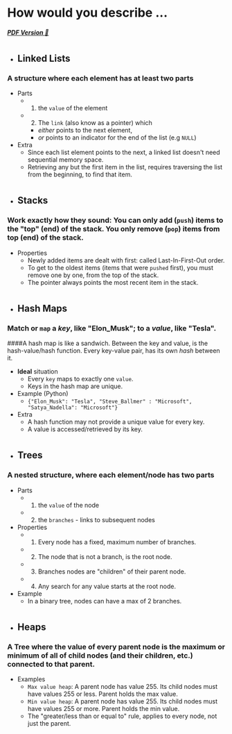 # How would you describe ...

##### *[PDF Version :link:](https://github.com/QuantVI/codec_abtest/blob/master/Data%20Structure%20Definitions.pdf)*

#
- ## Linked Lists
### A structure where each element has at least two parts
- Parts
  - 1. the `value` of the element
  - 2. The `link` (also know as a pointer) which
    - _either_ points to the next element, 
    - _or_ points to an indicator for the end of the list (e.g `NULL`)  
- Extra
  - Since each list element points to the next, a linked list doesn't need sequential memory space.
  - Retrieving any but the first item in the list, requires traversing the list from the beginning, to find that item.

#
- ## Stacks
### Work exactly how they sound: You can only add (`push`) items to the "top" (end) of the stack. You only remove (`pop`) items from top (end) of the stack. 
- Properties
  - Newly added items are dealt with first: called Last-In-First-Out order. 
  - To get to the oldest items (items that were `pushed` first), you must remove one by one, from the top of the stack. 
  - The pointer always points the most recent item in the stack.

#
- ## Hash Maps
### Match or `map` a _key_, like "Elon_Musk"; to a _value_, like "Tesla".  
####A hash map is like a sandwich. Between the key and value, is the hash-value/hash function. Every key-value pair, has its own _hash_ between it.
- **Ideal** situation
  - Every `key` maps to exactly one `value`.
  - Keys in the hash map are unique.
- Example (Python)
  - `{"Elon_Musk": "Tesla", "Steve_Ballmer" : "Microsoft",
  	  "Satya_Nadella": "Microsoft"}`
- Extra
  - A hash function may not provide a unique value for every key.
  - A value is accessed/retrieved by its key.

#
- ## Trees
### A nested structure, where each element/node has two parts
- Parts
  - 1. the `value` of the node
  - 2. the `branches` - links to subsequent nodes
- Properties
  - 1. Every node has a fixed, maximum number of branches.
  - 2. The node that is not a branch, is the root node.
  - 3. Branches nodes are "children" of their parent node.
  - 4. Any search for any value starts at the root node.
- Example
  - In a binary tree, nodes can have a max of 2 branches.

#
- ## Heaps
### A Tree where the value of every parent node is the maximum or minimum of all of child nodes (and their children, etc.) connected to that parent.
- Examples
  - `Max value heap`: A parent node has value 255. Its child nodes must have values 255 or less. Parent holds the max value.
  - `Min value heap`: A parent node has value 255. Its child nodes must have values 255 or more. Parent holds the min value.
  - The "greater/less than or equal to" rule, applies to every node, not just the parent.